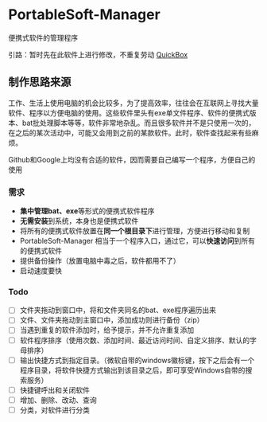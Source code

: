 # PortableSoft-Manager
便携式软件的管理程序



引路：暂时先在此软件上进行修改，不重复劳动
[QuickBox](https://github.com/li-linfang/PortableSoft-Manager_forPractice)

## 制作思路来源
工作、生活上使用电脑的机会比较多，为了提高效率，往往会在互联网上寻找大量软件、程序以方便电脑的使用。这些软件里头有exe单文件程序、软件的便携式版本、bat批处理脚本等等，软件非常地杂乱。而且很多软件并不是只使用一次的，在之后的某次活动中，可能又会用到之前的某款软件。此时，软件查找起来有些麻烦。

Github和Google上均没有合适的软件，因而需要自己编写一个程序，方便自己的使用

### 需求
- **集中管理bat、exe**等形式的便携式软件程序
- **无需安装**到系统，本身也是便携式软件
- 将所有的便携式软件放置在**同一个根目录下**进行管理，方便进行移动和复制
- PortableSoft-Manager 相当于一个程序入口，通过它，可以**快速访问**到所有的便携式软件
- 提供备份操作（放置电脑中毒之后，软件都用不了）
- 启动速度要快

### Todo
- [ ] 文件夹拖动到窗口中，将和文件夹同名的bat、exe程序遍历出来
- [ ] 文件、文件夹拖动到主窗口中，添加成功则进行备份（zip）
- [ ] 当遇到重复的软件添加时，给予提示，并不允许重复添加
- [ ] 软件程序排序（使用次数、添加时间、最近访问时间、自定义排序、默认的字母排序）
- [ ] 输出快捷方式到指定目录。（微软自带的windows徽标键，按下之后会有一个程序目录，将软件快捷方式输出到该目录之后，即可享受Windows自带的搜索服务）
- [ ] 快捷键呼出和关闭软件
- [ ] 增加、删除、改动、查询
- [ ] 分类，对软件进行分类
